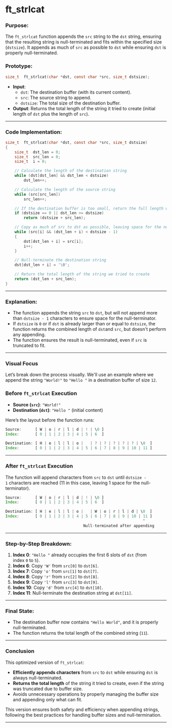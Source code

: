 # **ft_strlcat**

### **Purpose**:

The `ft_strlcat` function appends the `src` string to the `dst` string, ensuring that the resulting string is null-terminated and fits within the specified size (`dstsize`). It appends as much of `src` as possible to `dst` while ensuring `dst` is properly null-terminated.

### **Prototype**:

```c
size_t	ft_strlcat(char *dst, const char *src, size_t dstsize);

```

- **Input**:
    - `dst`: The destination buffer (with its current content).
    - `src`: The source string to append.
    - `dstsize`: The total size of the destination buffer.
- **Output**: Returns the total length of the string it tried to create (initial length of `dst` plus the length of `src`).

---

### **Code Implementation**:

```c
size_t	ft_strlcat(char *dst, const char *src, size_t dstsize)
{
	size_t	dst_len = 0;
	size_t	src_len = 0;
	size_t	i = 0;

	// Calculate the length of the destination string
	while (dst[dst_len] && dst_len < dstsize)
		dst_len++;

	// Calculate the length of the source string
	while (src[src_len])
		src_len++;

	// If the destination buffer is too small, return the full length we tried to create
	if (dstsize == 0 || dst_len >= dstsize)
		return (dstsize + src_len);

	// Copy as much of src to dst as possible, leaving space for the null terminator
	while (src[i] && (dst_len + i) < dstsize - 1)
	{
		dst[dst_len + i] = src[i];
		i++;
	}

	// Null-terminate the destination string
	dst[dst_len + i] = '\0';

	// Return the total length of the string we tried to create
	return (dst_len + src_len);
}

```

---

### **Explanation**:

- The function appends the string `src` to `dst`, but will not append more than `dstsize - 1` characters to ensure space for the null-terminator.
- If `dstsize` is `0` or if `dst` is already larger than or equal to `dstsize`, the function returns the combined length of `dst`and `src`, but doesn't perform any appending.
- The function ensures the result is null-terminated, even if `src` is truncated to fit.

---

### **Visual Focus**

Let’s break down the process visually. We'll use an example where we append the string `"World!"` to `"Hello "` in a destination buffer of size `12`.

### **Before `ft_strlcat` Execution**

- **Source (`src`)**: `"World!"`
- **Destination (`dst`)**: `"Hello "` (initial content)

Here’s the layout before the function runs:

```jsx
Source:      [ W | o | r | l | d | ! | \0 ]
Index:       [ 0 | 1 | 2 | 3 | 4 | 5 | 6  ]

Destination: [ H | e | l | l | o |   | ? | ? | ? | ? | ? | \0  ]
Index:       [ 0 | 1 | 2 | 3 | 4 | 5 | 6 | 7 | 8 | 9 | 10 | 11 ]

```

---

### **After `ft_strlcat` Execution**

The function will append characters from `src` to `dst` until `dstsize - 1` characters are reached (11 in this case, leaving 1 space for the null-terminator).

```jsx
Source:      [ W | o | r | l | d | ! | \0 ]
Index:       [ 0 | 1 | 2 | 3 | 4 | 5 | 6  ]

Destination: [ H | e | l | l | o |   | W | o | r | l | d | \0  ]
Index:       [ 0 | 1 | 2 | 3 | 4 | 5 | 6 | 7 | 8 | 9 | 10 | 11 ]
                                                            ^
                                  Null-terminated after appending

```

---

### **Step-by-Step Breakdown**:

1. **Index 0**: `"Hello "` already occupies the first 6 slots of `dst` (from index `0` to `5`).
2. **Index 6**: Copy `'W'` from `src[0]` to `dst[6]`.
3. **Index 7**: Copy `'o'` from `src[1]` to `dst[7]`.
4. **Index 8**: Copy `'r'` from `src[2]` to `dst[8]`.
5. **Index 9**: Copy `'l'` from `src[3]` to `dst[9]`.
6. **Index 10**: Copy `'d'` from `src[4]` to `dst[10]`.
7. **Index 11**: Null-terminate the destination string at `dst[11]`.

---

### **Final State**:

- The destination buffer now contains `"Hello World"`, and it is properly null-terminated.
- The function returns the total length of the combined string (`11`).

---

### **Conclusion**

This optimized version of `ft_strlcat`:

- **Efficiently appends characters** from `src` to `dst` while ensuring `dst` is always null-terminated.
- **Returns the total length** of the string it tried to create, even if the string was truncated due to buffer size.
- Avoids unnecessary operations by properly managing the buffer size and appending only what can fit.

This version ensures both safety and efficiency when appending strings, following the best practices for handling buffer sizes and null-termination.

---
